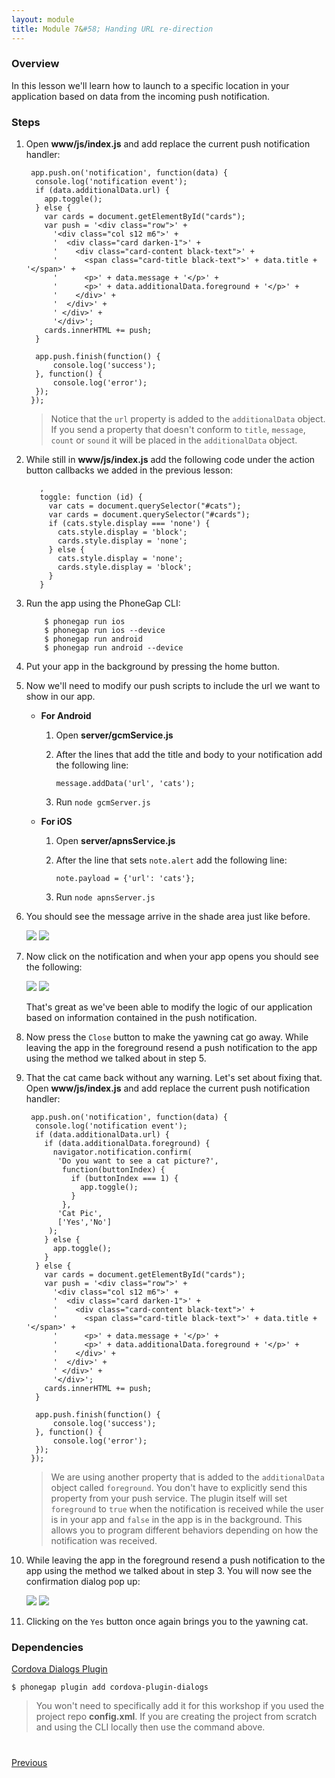 ```yaml
---
layout: module
title: Module 7&#58; Handing URL re-direction
---
```

### Overview
In this lesson we'll learn how to launch to a specific location in your application based on data from the incoming push notification.

### Steps

1. Open **www/js/index.js** and add replace the current push notification handler:

        app.push.on('notification', function(data) {
         console.log('notification event');
         if (data.additionalData.url) {
           app.toggle();
         } else {
           var cards = document.getElementById("cards");
           var push = '<div class="row">' +
             '<div class="col s12 m6">' +
             '  <div class="card darken-1">' +
             '    <div class="card-content black-text">' +
             '      <span class="card-title black-text">' + data.title + '</span>' +
             '      <p>' + data.message + '</p>' +
             '      <p>' + data.additionalData.foreground + '</p>' +
             '    </div>' +
             '  </div>' +
             ' </div>' +
             '</div>';
           cards.innerHTML += push;
         }

         app.push.finish(function() {
             console.log('success');
         }, function() {
             console.log('error');
         });
        });

   > Notice that the `url` property is added to the `additionalData` object. If you send a property that doesn't conform to `title`, `message`, `count` or `sound` it will be placed in the `additionalData` object.

2. While still in **www/js/index.js** add the following code under the action button callbacks we added in the previous lesson:

          ,
          toggle: function (id) {
            var cats = document.querySelector("#cats");
            var cards = document.querySelector("#cards");
            if (cats.style.display === 'none') {
              cats.style.display = 'block';
              cards.style.display = 'none';
            } else {
              cats.style.display = 'none';
              cards.style.display = 'block';
            }
          }

3. Run the app using the PhoneGap CLI:

           $ phonegap run ios
           $ phonegap run ios --device
           $ phonegap run android  
           $ phonegap run android --device               

4. Put your app in the background by pressing the home button.

5. Now we'll need to modify our push scripts to include the url we want to show in our app.

   - **For Android**            
     1. Open **server/gcmService.js**
     2. After the lines that add the title and body to your notification add the following line:

            message.addData('url', 'cats');

     3. Run `node gcmServer.js`


   - **For iOS**            
     1. Open **server/apnsService.js**
     2. After the line that sets `note.alert` add the following line:

            note.payload = {'url': 'cats'};

     3. Run `node apnsServer.js`

6. You should see the message arrive in the shade area just like before.

    <img class="screenshot" src="images/push2.png"/>
    <img class="screenshot" src="images/push2-ios.png"/>

7. Now click on the notification and when your app opens you should see the following:

    <img class="screenshot" src="images/push4.png"/>
    <img class="screenshot" src="images/push4-ios.png"/>

   That's great as we've been able to modify the logic of our application based on information contained in the push notification.

8. Now press the `Close` button to make the yawning cat go away. While leaving the app in the foreground resend a push notification to the app using the method we talked about in step 5.

9. That the cat came back without any warning. Let's set about fixing that. Open **www/js/index.js** and add replace the current push notification handler:

        app.push.on('notification', function(data) {
         console.log('notification event');
         if (data.additionalData.url) {
           if (data.additionalData.foreground) {
             navigator.notification.confirm(
              'Do you want to see a cat picture?',
               function(buttonIndex) {
                 if (buttonIndex === 1) {
                   app.toggle();
                 }
               },
              'Cat Pic',
              ['Yes','No']
            );
           } else {
             app.toggle();
           }
         } else {
           var cards = document.getElementById("cards");
           var push = '<div class="row">' +
             '<div class="col s12 m6">' +
             '  <div class="card darken-1">' +
             '    <div class="card-content black-text">' +
             '      <span class="card-title black-text">' + data.title + '</span>' +
             '      <p>' + data.message + '</p>' +
             '      <p>' + data.additionalData.foreground + '</p>' +
             '    </div>' +
             '  </div>' +
             ' </div>' +
             '</div>';
           cards.innerHTML += push;
         }

         app.push.finish(function() {
             console.log('success');
         }, function() {
             console.log('error');
         });
        });

   > We are using another property that is added to the `additionalData` object called `foreground`. You don't have to explicitly send this property from your push service. The plugin itself will set `foreground` to `true` when the notification is received while the user is in your app and `false` in the app is in the background. This allows you to program different behaviors depending on how the notification was received.

10. While leaving the app in the foreground resend a push notification to the app using the method we talked about in step 3. You will now see the confirmation dialog pop up:

    <img class="screenshot" src="images/push5.png"/>
    <img class="screenshot" src="images/push5-ios.png"/>

11. Clicking on the `Yes` button once again brings you to the yawning cat.

### Dependencies

   [Cordova Dialogs Plugin](https://github.com/apache/cordova-plugin-dialogs)

    $ phonegap plugin add cordova-plugin-dialogs

   >You won't need to specifically add it for this workshop if you used the project repo **config.xml**. If you are creating the project from scratch and using the CLI locally then use the command above.

<div class="row" style="margin-top:40px;">
   <div class="col-sm-12">
       <a href="module6.html" class="btn btn-default"><i class="glyphicon glyphicon-chevron-left"></i> Previous</a>
   </div>
</div>
